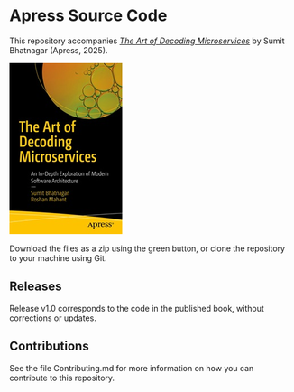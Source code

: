# Apress Source Code

This repository accompanies [*The Art of Decoding Microservices*](https://www.link.springer.com/book/10.1007/979-8-8688-1267-5) by Sumit Bhatnagar (Apress, 2025).

[comment]: #cover
![Cover image](979-8-8688-1266-8.jpg)

Download the files as a zip using the green button, or clone the repository to your machine using Git.

## Releases

Release v1.0 corresponds to the code in the published book, without corrections or updates.

## Contributions

See the file Contributing.md for more information on how you can contribute to this repository.